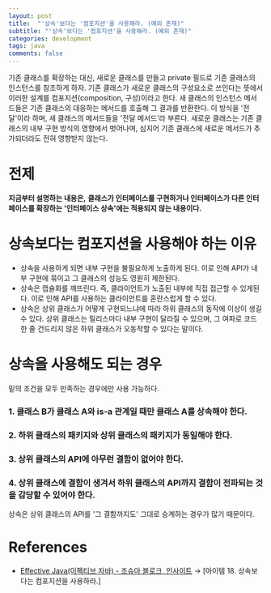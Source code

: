```yaml
---
layout: post
title:  "'상속'보다는 '컴포지션'을 사용해라. (예외 존재)"
subtitle: "'상속'보다는 '컴포지션'을 사용해라. (예외 존재)"
categories: development
tags: java
comments: false
---
```


기존 클래스를 확장하는 대신, 새로운 클래스를 만들고 private 필드로 기존 클래스의 인스턴스를 참조하게 하자. 기존 클래스가 새로운 클래스의 구성요소로 쓰인다는 뜻에서 이러한 설계를 컴포지션(composition, 구성)이라고 한다. 새 클래스의 인스턴스 메서드들은 기존 클래스의 대응하는 메서드를 호출해 그 결과를 반환한다. 이 방식을 '전달'이라 하며, 새 클래스의 메서드들을 '전달 메서드'라 부른다.  새로운 클래스는 기존 클래스의 내부 구현 방식의 영향에서 벗어나며, 심지어 기존 클래스에 새로운 메서드가 추가되더라도 전혀 영향받지 않는다. 

# 전제

**지금부터 설명하는 내용은,** **클래스가 인터페이스를 구현하거나 인터페이스가 다른 인터페이스를 확장하는 '인터페이스 상속'에는 적용되지 않는 내용이다.**

# 상속보다는 컴포지션을 사용해야 하는 이유

- 상속을 사용하게 되면 내부 구현을 불필요하게 노출하게 된다. 이로 인해 API가 내부 구현에 묶이고 그 클래스의 성능도 영원히 제한된다.
- 상속은 캡슐화를 깨뜨린다. 즉, 클라이언트가 노출된 내부에 직접 접근할 수 있게된다. 이로 인해 API를 사용하는 클라이언트를 혼란스럽게 할 수 있다.
- 상속은 상위 클래스가 어떻게 구현되느냐에 따라 하위 클래스의 동작에 이상이 생길 수 있다. 상위 클래스는 릴리스마다 내부 구현이 달라질 수 있으며, 그 여파로 코드 한 줄 건드리지 않은 하위 클래스가 오동작할 수 있다는 말이다.

# 상속을 사용해도 되는 경우

밑의 조건을 모두 만족하는 경우에만 사용 가능하다.

### 1. 클래스 B가 클래스 A와 is-a 관계일 때만 클래스 A를 상속해야 한다.

### 2. 하위 클래스의 패키지와 상위 클래스의 패키지가 동일해야 한다.

### 3. 상위 클래스의 API에 아무런 결함이 없어야 한다.

### 4. 상위 클래스에 결함이 생겨서 하위 클래스의 API까지 결함이 전파되는 것을 감당할 수 있어야 한다.

상속은 상위 클래스의 API를 '그 결함까지도' 그대로 승계하는 경우가 많기 때문이다. 

# References

- [Effective Java(이펙티브 자바) - 조슈아 블로크, 인사이트](http://www.kyobobook.co.kr/product/detailViewKor.laf?ejkGb=KOR&mallGb=KOR&barcode=9788966262281&orderClick=LEa&Kc=) → [아이템 18. 상속보다는 컴포지션을 사용하라.]